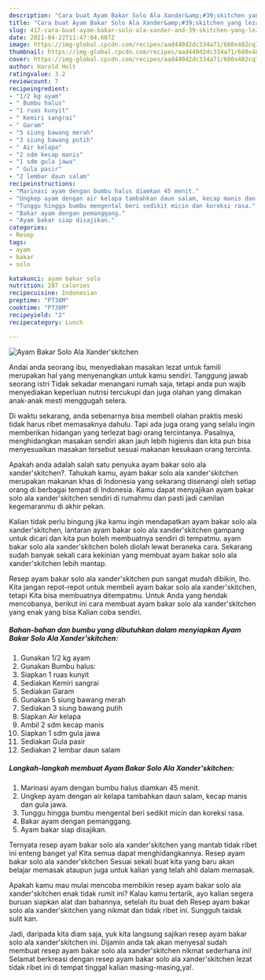```yaml
---
description: "Cara buat Ayam Bakar Solo Ala Xander&amp;#39;skitchen yang lezat dan Mudah Dibuat"
title: "Cara buat Ayam Bakar Solo Ala Xander&amp;#39;skitchen yang lezat dan Mudah Dibuat"
slug: 417-cara-buat-ayam-bakar-solo-ala-xander-and-39-skitchen-yang-lezat-dan-mudah-dibuat
date: 2021-04-22T11:47:04.607Z
image: https://img-global.cpcdn.com/recipes/aad440d2dc334a71/680x482cq70/ayam-bakar-solo-ala-xanderskitchen-foto-resep-utama.jpg
thumbnail: https://img-global.cpcdn.com/recipes/aad440d2dc334a71/680x482cq70/ayam-bakar-solo-ala-xanderskitchen-foto-resep-utama.jpg
cover: https://img-global.cpcdn.com/recipes/aad440d2dc334a71/680x482cq70/ayam-bakar-solo-ala-xanderskitchen-foto-resep-utama.jpg
author: Harold Holt
ratingvalue: 3.2
reviewcount: 7
recipeingredient:
- "1/2 kg ayam"
- " Bumbu halus"
- "1 ruas kunyit"
- " Kemiri sangrai"
- " Garam"
- "5 siung bawang merah"
- "3 siung bawang putih"
- " Air kelapa"
- "2 sdm kecap manis"
- "1 sdm gula jawa"
- " Gula pasir"
- "2 lembar daun salam"
recipeinstructions:
- "Marinasi ayam dengan bumbu halus diamkan 45 menit."
- "Ungkep ayam dengan air kelapa tambahkan daun salam, kecap manis dan gula jawa."
- "Tunggu hingga bumbu mengental beri sedikit micin dan koreksi rasa."
- "Bakar ayam dengan pemanggang."
- "Ayam bakar siap disajikan."
categories:
- Resep
tags:
- ayam
- bakar
- solo

katakunci: ayam bakar solo 
nutrition: 287 calories
recipecuisine: Indonesian
preptime: "PT38M"
cooktime: "PT38M"
recipeyield: "2"
recipecategory: Lunch

---
```



![Ayam Bakar Solo Ala Xander&#39;skitchen](https://img-global.cpcdn.com/recipes/aad440d2dc334a71/680x482cq70/ayam-bakar-solo-ala-xanderskitchen-foto-resep-utama.jpg)

Andai anda seorang ibu, menyediakan masakan lezat untuk famili merupakan hal yang menyenangkan untuk kamu sendiri. Tanggung jawab seorang istri Tidak sekadar menangani rumah saja, tetapi anda pun wajib menyediakan keperluan nutrisi tercukupi dan juga olahan yang dimakan anak-anak mesti menggugah selera.

Di waktu  sekarang, anda sebenarnya bisa membeli olahan praktis meski tidak harus ribet memasaknya dahulu. Tapi ada juga orang yang selalu ingin memberikan hidangan yang terlezat bagi orang tercintanya. Pasalnya, menghidangkan masakan sendiri akan jauh lebih higienis dan kita pun bisa menyesuaikan masakan tersebut sesuai makanan kesukaan orang tercinta. 



Apakah anda adalah salah satu penyuka ayam bakar solo ala xander&#39;skitchen?. Tahukah kamu, ayam bakar solo ala xander&#39;skitchen merupakan makanan khas di Indonesia yang sekarang disenangi oleh setiap orang di berbagai tempat di Indonesia. Kamu dapat menyajikan ayam bakar solo ala xander&#39;skitchen sendiri di rumahmu dan pasti jadi camilan kegemaranmu di akhir pekan.

Kalian tidak perlu bingung jika kamu ingin mendapatkan ayam bakar solo ala xander&#39;skitchen, lantaran ayam bakar solo ala xander&#39;skitchen gampang untuk dicari dan kita pun boleh membuatnya sendiri di tempatmu. ayam bakar solo ala xander&#39;skitchen boleh diolah lewat beraneka cara. Sekarang sudah banyak sekali cara kekinian yang membuat ayam bakar solo ala xander&#39;skitchen lebih mantap.

Resep ayam bakar solo ala xander&#39;skitchen pun sangat mudah dibikin, lho. Kita jangan repot-repot untuk membeli ayam bakar solo ala xander&#39;skitchen, tetapi Kita bisa membuatnya ditempatmu. Untuk Anda yang hendak mencobanya, berikut ini cara membuat ayam bakar solo ala xander&#39;skitchen yang enak yang bisa Kalian coba sendiri.

<!--inarticleads1-->

##### Bahan-bahan dan bumbu yang dibutuhkan dalam menyiapkan Ayam Bakar Solo Ala Xander&#39;skitchen:

1. Gunakan 1/2 kg ayam
1. Gunakan  Bumbu halus:
1. Siapkan 1 ruas kunyit
1. Sediakan  Kemiri sangrai
1. Sediakan  Garam
1. Gunakan 5 siung bawang merah
1. Sediakan 3 siung bawang putih
1. Siapkan  Air kelapa
1. Ambil 2 sdm kecap manis
1. Siapkan 1 sdm gula jawa
1. Sediakan  Gula pasir
1. Sediakan 2 lembar daun salam




<!--inarticleads2-->

##### Langkah-langkah membuat Ayam Bakar Solo Ala Xander&#39;skitchen:

1. Marinasi ayam dengan bumbu halus diamkan 45 menit.
1. Ungkep ayam dengan air kelapa tambahkan daun salam, kecap manis dan gula jawa.
1. Tunggu hingga bumbu mengental beri sedikit micin dan koreksi rasa.
1. Bakar ayam dengan pemanggang.
1. Ayam bakar siap disajikan.




Ternyata resep ayam bakar solo ala xander&#39;skitchen yang mantab tidak ribet ini enteng banget ya! Kita semua dapat menghidangkannya. Resep ayam bakar solo ala xander&#39;skitchen Sesuai sekali buat kita yang baru akan belajar memasak ataupun juga untuk kalian yang telah ahli dalam memasak.

Apakah kamu mau mulai mencoba membikin resep ayam bakar solo ala xander&#39;skitchen enak tidak rumit ini? Kalau kamu tertarik, ayo kalian segera buruan siapkan alat dan bahannya, setelah itu buat deh Resep ayam bakar solo ala xander&#39;skitchen yang nikmat dan tidak ribet ini. Sungguh taidak sulit kan. 

Jadi, daripada kita diam saja, yuk kita langsung sajikan resep ayam bakar solo ala xander&#39;skitchen ini. Dijamin anda tak akan menyesal sudah membuat resep ayam bakar solo ala xander&#39;skitchen nikmat sederhana ini! Selamat berkreasi dengan resep ayam bakar solo ala xander&#39;skitchen lezat tidak ribet ini di tempat tinggal kalian masing-masing,ya!.


